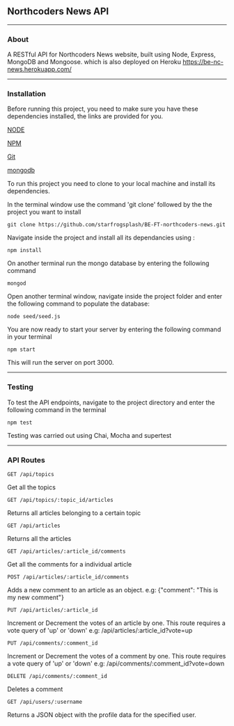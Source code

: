 ## Northcoders News API
--------------

### About

A RESTful API for Northcoders News website, built using Node, Express, MongoDB and Mongoose. which is also
deployed on Heroku https://be-nc-news.herokuapp.com/


---------
### Installation

Before running this project, you need to make sure you have these dependencies installed, the links are provided for you.

[NODE](https://nodejs.org/en/download/package-manager/)

[NPM](https://www.npmjs.com/get-npm)

[Git](https://git-scm.com/)

[mongodb](https://docs.mongodb.com/manual/installation/)


To run this project you need to clone to your local machine and install its dependencies.

In the terminal window use the command 'git clone' followed by the the project you want to install

```
git clone https://github.com/starfrogsplash/BE-FT-northcoders-news.git
```

Navigate inside the project and install all its dependancies using :

```
npm install
```

On another terminal run the mongo database by entering the following command

```
mongod
```

Open another terminal window, navigate inside the project folder and enter the following command to populate the database:

```
node seed/seed.js
```

You are now ready to start your server by entering the following command in your terminal

```
npm start
```

This will run the server on port 3000.

---
### Testing

To test the API endpoints, navigate to the project directory and enter the following command in the terminal

```
npm test
```


Testing was carried out using Chai, Mocha and supertest


---
### API Routes
```
GET /api/topics
```
Get all the topics

```
GET /api/topics/:topic_id/articles
```
Returns all articles belonging to a certain topic

```
GET /api/articles
```
Returns all the articles

```
GET /api/articles/:article_id/comments
```
Get all the comments for a individual article

```
POST /api/articles/:article_id/comments
```
Adds a new comment to an article as an object. 
e.g: {"comment": "This is my new comment"}

```
PUT /api/articles/:article_id
```
Increment or Decrement the votes of an article by one. This route requires a vote query of 'up' or 'down'
e.g: /api/articles/:article_id?vote=up

```
PUT /api/comments/:comment_id
```
Increment or Decrement the votes of a comment by one. This route requires a vote query of 'up' or 'down'
e.g: /api/comments/:comment_id?vote=down

```
DELETE /api/comments/:comment_id
```
Deletes a comment

```
GET /api/users/:username
```
Returns a JSON object with the profile data for the specified user.
